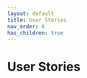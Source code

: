 ```yaml
---
layout: default
title: User Stories
nav_order: 6
has_children: true
---
```


# User Stories
